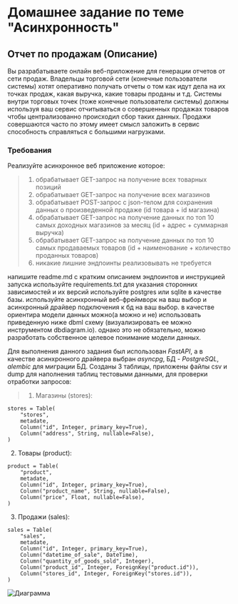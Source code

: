 # Домашнее задание по теме "Асинхронность"


## Отчет по продажам (Описание)

Вы разрабатываете онлайн веб-приложение для генерации отчетов от сети продаж. Владельцы торговой сети 
(конечные пользователи системы) хотят оперативно получать отчеты о том как идут дела на их точках продаж, 
какая выручка, какие товары проданы и т.д. Системы внутри торговых точек (тоже конечные пользователи системы) 
должны используя ваш сервис отчитываться о совершенных продажах товаров чтобы централизованно происходил сбор таких данных. 
Продажи совершаются часто по этому имеет смысл заложить в сервис способность справляться с большими нагрузками.

### Требования

Реализуйте асинхронное веб приложение которое:

>1. обрабатывает GET-запрос на получение всех товарных позиций
>2. обрабатывает GET-запрос на получение всех магазинов
>3. обрабатывает POST-запрос с json-телом для сохранения данных о произведенной продаже (id товара + id магазина)
>4. обрабатывает GET-запрос на получение данных по топ 10 самых доходных магазинов за месяц (id + адрес + суммарная выручка)
>5. обрабатывает GET-запрос на получение данных по топ 10 самых продаваемых товаров (id + наименование + количество проданных товаров)
>6. никакие лишние эндпоинты реализовывать не требуется

напишите readme.md с кратким описанием эндпоинтов и инструкцией запуска
используйте requirements.txt для указания сторонних зависимостей и их версий
используйте postgres или sqlite в качестве базы.
используйте асинхронный веб-фреймворк на ваш выбор и асинхронный драйвер подключения к бд на ваш выбор.
в качестве ориентира модели данных можно(а можно и не) использовать приведенную ниже dbml схему (визуализировать 
ее можно инструментом dbdiagram.io). однако это не обязательно, можно разработать собственное целевое понимание 
модели данных.



Для выполнения данного задания был использован _FastAPI_, а в качестве асинхронного драйвера выбран _asyncpg_, БД - _PostgreSQL_, _alembic_ для миграции БД. 
Cозданы 3 таблицы, приложены файлы csv и dump для наполнения таблиц тестовыми данными, для проверки отработки запросов:
>1. Магазины (stores): 
```
stores = Table(
    "stores",
    metadate,
    Column("id", Integer, primary_key=True),
    Column("address", String, nullable=False),
)
```
2. Товары (product):
```
product = Table(
    "product",
    metadate,
    Column("id", Integer, primary_key=True),
    Column("product_name", String, nullable=False),
    Column("price", Float, nullable=False),
)
```
3. Продажи (sales):
```
sales = Table(
    "sales",
    metadate,
    Column("id", Integer, primary_key=True),
    Column("datetime_of_sale", DateTime),
    Column("quantity_of_goods_sold", Integer),
    Column("product_id", Integer, ForeignKey("product.id")),
    Column("stores_id", Integer, ForeignKey("stores.id")),
)
```
<img src="D:\Python\Projects\Homework_1\Диаграмма.PNG" title="Диаграмма"/>








